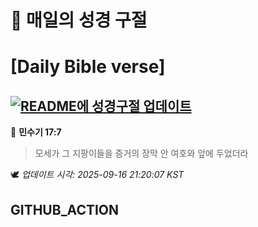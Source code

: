 # 🙏 매일의 성경 구절
# [Daily Bible verse]
## [![README에 성경구절 업데이트](https://github.com/DONGSUKA/first_test/actions/workflows/update-readme-bible.yml/badge.svg)](https://github.com/DONGSUKA/first_test/actions/workflows/update-readme-bible.yml)
<!-- START_BIBLE_VERSE -->
📖 **민수기 17:7**
> 모세가 그 지팡이들을 증거의 장막 안 여호와 앞에 두었더라

🕊️ _업데이트 시각: 2025-09-16 21:20:07 KST_
  <!-- END_BIBLE_VERSE -->
## GITHUB_ACTION
